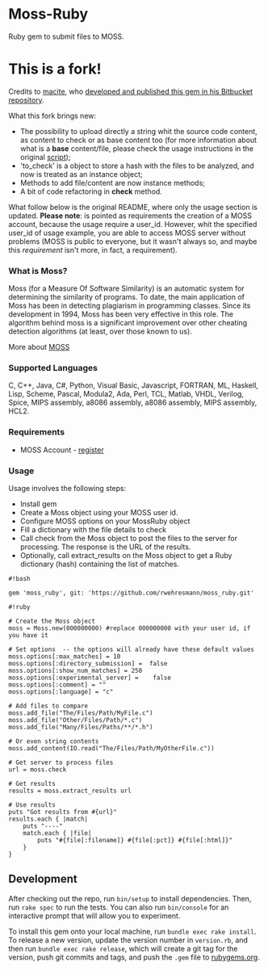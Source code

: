 # Moss-Ruby

Ruby gem to submit files to MOSS.

# This is a fork!

Credits to [macite](https://bitbucket.org/macite/), who [developed and published this gem in his Bitbucket repository](https://bitbucket.org/macite/moss-ruby).

What this fork brings new:

  * The possibility to upload directly a string whit the source code content, as content to check or as base content too (for more information about what is a **base** content/file, please check the usage instructions in the original [script](http://moss.stanford.edu/general/scripts/mossnet));
  * 'to_check' is a object to store a hash with the files to be analyzed, and now is treated as an instance object;
  * Methods to add file/content are now instance methods;
  * A bit of code refactoring in **check** method.

What follow below is the original README, where only the usage section is updated. **Please note**: is pointed as requirements the creation of a MOSS account, because the usage require a user_id. However, whit the specified user_id of usage example, you are able to access MOSS server without problems (MOSS is public to everyone, but it wasn't always so, and maybe this *requirement* isn't more, in fact, a requirement).

### What is Moss?

Moss (for a Measure Of Software Similarity) is an automatic system for determining the similarity of programs. To date, the main application of Moss has been in detecting plagiarism in programming classes. Since its development in 1994, Moss has been very effective in this role. The algorithm behind moss is a significant improvement over other cheating detection algorithms (at least, over those known to us).

More about [MOSS](http://theory.stanford.edu/~aiken/moss/)

### Supported Languages

C, C++, Java, C#, Python, Visual Basic, Javascript, FORTRAN, ML, Haskell, Lisp, Scheme, Pascal, Modula2, Ada, Perl, TCL, Matlab, VHDL, Verilog, Spice, MIPS assembly, a8086 assembly, a8086 assembly, MIPS assembly, HCL2.

### Requirements

* MOSS Account - [register](http://theory.stanford.edu/~aiken/moss/)

### Usage

Usage involves the following steps:

* Install gem
* Create a Moss object using your MOSS user id.
* Configure MOSS options on your MossRuby object
* Fill a dictionary with the file details to check
* Call check from the Moss object to post the files to the server for processing. The response is the URL of the results.
* Optionally, call extract_results on the Moss object to get a Ruby dictionary (hash) containing the list of matches.


```
#!bash

gem 'moss_ruby', git: 'https://github.com/rwehresmann/moss_ruby.git'
```

```
#!ruby

# Create the Moss object
moss = Moss.new(000000000) #replace 000000000 with your user id, if you have it

# Set options  -- the options will already have these default values
moss.options[:max_matches] = 10
moss.options[:directory_submission] =  false
moss.options[:show_num_matches] = 250
moss.options[:experimental_server] =    false
moss.options[:comment] = ""
moss.options[:language] = "c"

# Add files to compare
moss.add_file("The/Files/Path/MyFile.c")
moss.add_file("Other/Files/Path/*.c")
moss.add_file("Many/Files/Paths/**/*.h")

# Or even string contents
moss.add_content(IO.read("The/Files/Path/MyOtherFile.c"))

# Get server to process files
url = moss.check

# Get results
results = moss.extract_results url

# Use results
puts "Got results from #{url}"
results.each { |match|
    puts "----"
    match.each { |file|
        puts "#{file[:filename]} #{file[:pct]} #{file[:html]}"
    }
}

```

## Development

After checking out the repo, run `bin/setup` to install dependencies. Then, run `rake spec` to run the tests. You can also run `bin/console` for an interactive prompt that will allow you to experiment.

To install this gem onto your local machine, run `bundle exec rake install`. To release a new version, update the version number in `version.rb`, and then run `bundle exec rake release`, which will create a git tag for the version, push git commits and tags, and push the `.gem` file to [rubygems.org](https://rubygems.org).
